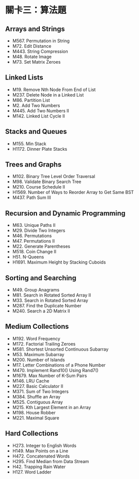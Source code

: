 # 關卡三：算法題

## Arrays and Strings

- M567. Permutation in String
- M72. Edit Distance
- M443. String Compression
- M48. Rotate Image
- M73. Set Matrix Zeroes

## Linked Lists

- M19. Remove Nth Node From End of List
- M237. Delete Node in a Linked List
- M86. Partition List
- M2. Add Two Numbers
- M445. Add Two Numbers II
- M142. Linked List Cycle II

## Stacks and Queues

- M155. Min Stack
- H1172. Dinner Plate Stacks

## Trees and Graphs

- M102. Binary Tree Level Order Traversal
- M98. Validate Binary Search Tree
- M210. Course Schedule II
- H1569. Number of Ways to Reorder Array to Get Same BST
- M437. Path Sum III

## Recursion and Dynamic Programming

- M63. Unique Paths II
- M29. Divide Two Integers
- M46. Permutations
- M47. Permutations II
- M22. Generate Parentheses
- M518. Coin Change II
- H51. N-Queens
- H1691. Maximum Height by Stacking Cuboids 

## Sorting and Searching

- M49. Group Anagrams
- M81. Search in Rotated Sorted Array II
- M33. Search in Rotated Sorted Array
- M287. Find the Duplicate Number
- M240. Search a 2D Matrix II

## Medium Collections

- M192. Word Frequency
- M172. Factorial Trailing Zeroes
- M581. Shortest Unsorted Continuous Subarray
- M53. Maximum Subarray
- M200. Number of Islands
- M17. Letter Combinations of a Phone Number
- M470. Implement Rand10() Using Rand7()
- M1679. Max Number of K-Sum Pairs
- M146. LRU Cache
- M227. Basic Calculator II
- M371. Sum of Two Integers
- M384. Shuffle an Array
- M525. Contiguous Array
- M215. Kth Largest Element in an Array
- M198. House Robber
- M221. Maximal Square

## Hard Collections

- H273. Integer to English Words
- H149. Max Points on a Line
- H472. Concatenated Words
- H295. Find Median from Data Stream
- H42. Trapping Rain Water
- H127. Word Ladder
